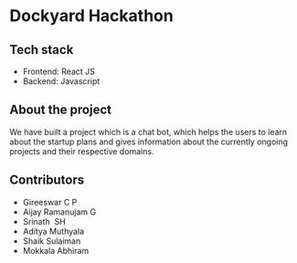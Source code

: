 # Dockyard Hackathon

## Tech stack
* Frontend: React JS
* Backend: Javascript

## About the project
We have built a project which is a chat bot, which helps the users to learn about the startup plans and gives information about the currently ongoing projects and their respective domains.

## Contributors
* Gireeswar C P
* Aijay Ramanujam G
* Srinath  SH
* Aditya Muthyala 
* Shaik Sulaiman
* Mokkala Abhiram
